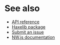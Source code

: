 # See also
- [API reference](https://api.belin.io/nwjs.hx)
- [Haxelib package](https://lib.haxe.org/p/nwjs)
- [Submit an issue](https://git.belin.io/cedx/nwjs.hx/issues)
- [NW.js documentation](https://docs.nwjs.io)

